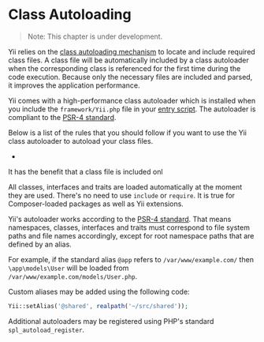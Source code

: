 Class Autoloading
=================

> Note: This chapter is under development.

Yii relies on the [class autoloading mechanism](http://www.php.net/manual/en/language.oop5.autoload.php)
to locate and include required class files. A class file will be automatically included by a class autoloader
when the corresponding class is referenced for the first time during the code execution. Because only
the necessary files are included and parsed, it improves the application performance.

Yii comes with a high-performance class autoloader which is installed when you include the `framework/Yii.php` file
in your [entry script](structure-entry-scripts.md). The autoloader is compliant to the
[PSR-4 standard](https://github.com/php-fig/fig-standards/blob/master/proposed/psr-4-autoloader/psr-4-autoloader.md).

Below is a list of the rules that you should follow if you want to use the Yii class autoloader to autoload
your class files.

*
It has the benefit that a class file is included onl


All classes, interfaces and traits are loaded automatically at the moment they are used.
There's no need to use `include` or `require`. It is true for Composer-loaded packages as well as Yii extensions.

Yii's autoloader works according to the [PSR-4 standard](https://github.com/php-fig/fig-standards/blob/master/proposed/psr-4-autoloader/psr-4-autoloader.md).
That means namespaces, classes, interfaces and traits must correspond to file system paths and file names accordingly,
except for root namespace paths that are defined by an alias.

For example, if the standard alias `@app` refers to `/var/www/example.com/` then `\app\models\User` will be loaded from `/var/www/example.com/models/User.php`.

Custom aliases may be added using the following code:

```php
Yii::setAlias('@shared', realpath('~/src/shared'));
```

Additional autoloaders may be registered using PHP's standard `spl_autoload_register`.
